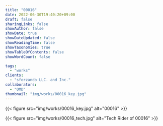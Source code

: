 ```yaml
---
title: "00016"
date: 2022-06-30T19:40:20+09:00
draft: false
sharingLinks: false
showAuthor: false
showDate: true
showDateUpdated: false
showReadingTime: false
showTaxonomies: true
showTableOfContents: false
showWordCount: false

tags:
  - "works"
clients:
  - "sforzando LLC. and Inc."
collaborators:
  - "OMD"
thumbnail: "img/works/00016_key.jpg"
---
```


{{< figure src="img/works/00016_key.jpg" alt="00016" >}}

{{< figure src="img/works/00016_tech.jpg" alt="Tech Rider of 00016" >}}
